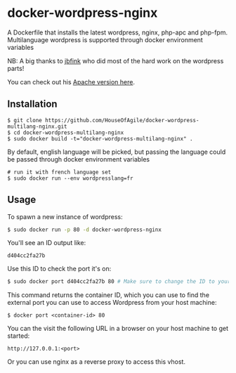 # docker-wordpress-nginx

A Dockerfile that installs the latest wordpress, nginx, php-apc and php-fpm. Multilanguage wordpress is supported through docker environment variables

NB: A big thanks to [jbfink](https://github.com/jbfink/docker-wordpress) who did most of the hard work on the wordpress parts!

You can check out his [Apache version here](https://github.com/jbfink/docker-wordpress).

## Installation

```
$ git clone https://github.com/HouseOfAgile/docker-wordpress-multilang-nginx.git
$ cd docker-wordpress-multilang-nginx
$ sudo docker build -t="docker-wordpress-multilang-nginx" .
```
By default, english language will be picked, but passing the language could be passed through docker environment variables

```
# run it with french language set
$ sudo docker run --env wordpresslang=fr
```

## Usage

To spawn a new instance of wordpress:

```bash
$ sudo docker run -p 80 -d docker-wordpress-nginx
```

You'll see an ID output like:
```
d404cc2fa27b
```

Use this ID to check the port it's on:
```bash
$ sudo docker port d404cc2fa27b 80 # Make sure to change the ID to yours!
```

This command returns the container ID, which you can use to find the external port you can use to access Wordpress from your host machine:

```
$ docker port <container-id> 80
```

You can the visit the following URL in a browser on your host machine to get started:

```
http://127.0.0.1:<port>
```

Or you can use nginx as a reverse proxy to access this vhost.
